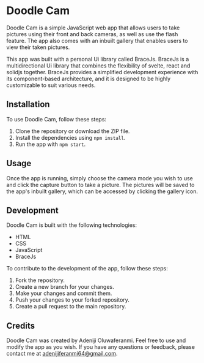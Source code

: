 # Doodle Cam

Doodle Cam is a simple JavaScript web app that allows users to take pictures using their front and back cameras, as well as use the flash feature. The app also comes with an inbuilt gallery that enables users to view their taken pictures.

This app was built with a personal Ui library called BraceJs. BraceJs is a multidirectional Ui library that combines the flexibility of svelte, react and solidjs together. BraceJs provides a simplified development experience with its component-based architecture, and it is designed to be highly customizable to suit various needs.

## Installation

To use Doodle Cam, follow these steps:

1. Clone the repository or download the ZIP file.
2. Install the dependencies using `npm install`.
3. Run the app with `npm start`.

## Usage

Once the app is running, simply choose the camera mode you wish to use and click the capture button to take a picture. The pictures will be saved to the app's inbuilt gallery, which can be accessed by clicking the gallery icon.

## Development

Doodle Cam is built with the following technologies:

- HTML
- CSS
- JavaScript
- BraceJs

To contribute to the development of the app, follow these steps:

1. Fork the repository.
2. Create a new branch for your changes.
3. Make your changes and commit them.
4. Push your changes to your forked repository.
5. Create a pull request to the main repository.

## Credits

Doodle Cam was created by Adeniji Oluwaferanmi. Feel free to use and modify the
app as you wish. If you have any questions or feedback, please contact me at
adenijiferanmi64@gmail.com.